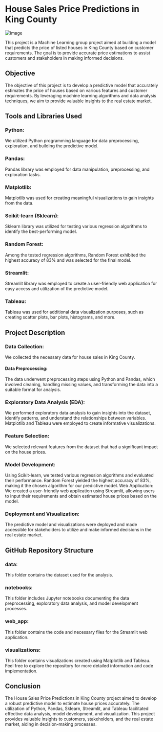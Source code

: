 # House Sales Price Predictions in King County
![image](https://github.com/AnniAgra786/Kings-count-price-prediction-model-notebook/assets/109506450/5ee23278-5915-4f5b-a718-d1dbe5a5b2e7)

This project is a Machine Learning group project aimed at building a model that predicts the price of listed houses in King County based on customer requirements. The goal is to provide accurate price estimations to assist customers and stakeholders in making informed decisions.

## Objective 

The objective of this project is to develop a predictive model that accurately estimates the price of houses based on various features and customer requirements. By leveraging machine learning algorithms and data analysis techniques, we aim to provide valuable insights to the real estate market.

## Tools and Libraries Used
### Python: 
We utilized Python programming language for data preprocessing, exploration, and building the predictive model.
### Pandas: 
Pandas library was employed for data manipulation, preprocessing, and exploration tasks.
### Matplotlib: 
Matplotlib was used for creating meaningful visualizations to gain insights from the data.
### Scikit-learn (Sklearn): 
Sklearn library was utilized for testing various regression algorithms to identify the best-performing model.
### Random Forest: 
Among the tested regression algorithms, Random Forest exhibited the highest accuracy of 83% and was selected for the final model.
### Streamlit: 
Streamlit library was employed to create a user-friendly web application for easy access and utilization of the predictive model.
### Tableau: 
Tableau was used for additional data visualization purposes, such as creating scatter plots, bar plots, histograms, and more.

## Project Description
### Data Collection: 
We collected the necessary data for house sales in King County.
#### Data Preprocessing: 
The data underwent preprocessing steps using Python and Pandas, which involved cleaning, handling missing values, and transforming the data into a suitable format for analysis.
### Exploratory Data Analysis (EDA): 
We performed exploratory data analysis to gain insights into the dataset, identify patterns, and understand the relationships between variables. 
Matplotlib and Tableau were employed to create informative visualizations.
### Feature Selection:
We selected relevant features from the dataset that had a significant impact on the house prices.
### Model Development: 
Using Scikit-learn, we tested various regression algorithms and evaluated their performance. Random Forest yielded the highest accuracy of 83%, making it the chosen algorithm for our predictive model.
Web Application: We created a user-friendly web application using Streamlit, allowing users to input their requirements and obtain estimated house prices based on the model.
### Deployment and Visualization: 
The predictive model and visualizations were deployed and made accessible for stakeholders to utilize and make informed decisions in the real estate market.


## GitHub Repository Structure
### data: 
This folder contains the dataset used for the analysis.
### notebooks: 
This folder includes Jupyter notebooks documenting the data preprocessing, exploratory data analysis, and model development processes.
### web_app: 
This folder contains the code and necessary files for the Streamlit web application.
### visualizations: 
This folder contains visualizations created using Matplotlib and Tableau.
Feel free to explore the repository for more detailed information and code implementation.

## Conclusion
The House Sales Price Predictions in King County project aimed to develop a robust predictive model to estimate house prices accurately. The utilization of Python, Pandas, Sklearn, Streamlit, and Tableau facilitated effective data analysis, model development, and visualization. This project provides valuable insights to customers, stakeholders, and the real estate market, aiding in decision-making processes.
